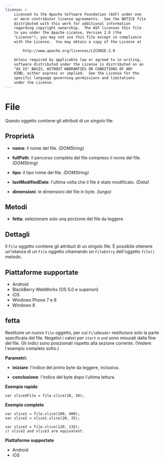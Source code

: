 ```yaml
---
license: >
    Licensed to the Apache Software Foundation (ASF) under one
    or more contributor license agreements.  See the NOTICE file
    distributed with this work for additional information
    regarding copyright ownership.  The ASF licenses this file
    to you under the Apache License, Version 2.0 (the
    "License"); you may not use this file except in compliance
    with the License.  You may obtain a copy of the License at

        http://www.apache.org/licenses/LICENSE-2.0

    Unless required by applicable law or agreed to in writing,
    software distributed under the License is distributed on an
    "AS IS" BASIS, WITHOUT WARRANTIES OR CONDITIONS OF ANY
    KIND, either express or implied.  See the License for the
    specific language governing permissions and limitations
    under the License.
---
```


# File

Questo oggetto contiene gli attributi di un singolo file.

## Proprietà

*   **nome**: il nome del file. *(DOMString)*

*   **fullPath**: il percorso completo del file compreso il nome del file. *(DOMString)*

*   **tipo**: il tipo mime del file. *(DOMString)*

*   **lastModifiedDate**: l'ultima volta che il file è stato modificato. *(Data)*

*   **dimensioni**: le dimensioni del file in byte. *(lungo)*

## Metodi

*   **fetta**: selezionare solo una porzione del file da leggere.

## Dettagli

Il `File` oggetto contiene gli attributi di un singolo file. È possibile ottenere un'istanza di un `File` oggetto chiamando un `FileEntry` dell'oggetto `file()` metodo.

## Piattaforme supportate

*   Android
*   BlackBerry WebWorks (OS 5.0 e superiori)
*   iOS
*   Windows Phone 7 e 8
*   Windows 8

## fetta

Restituire un nuovo `File` oggetto, per cui `FileReader` restituisce solo la parte specificata del file. Negativi i valori per `start` o `end` sono misurati dalla fine del file. Gli indici sono posizionati rispetto alla sezione corrente. (Vedere l'esempio completo sotto.)

**Parametri:**

*   **iniziare**: l'indice del primo byte da leggere, inclusiva.

*   **conclusione**: l'indice del byte dopo l'ultima lettura.

**Esempio rapido**

    var slicedFile = file.slice(10, 30);
    

**Esempio completo**

    var slice1 = file.slice(100, 400);
    var slice2 = slice1.slice(20, 35);
    
    var slice3 = file.slice(120, 135);
    // slice2 and slice3 are equivalent.
    

**Piattaforme supportate**

*   Android
*   iOS